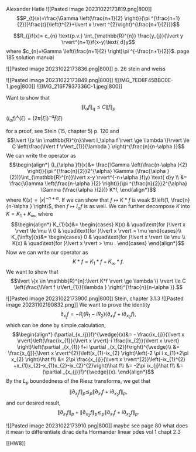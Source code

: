 Alexander Hatle
![[Pasted image 20231022173819.png|800]]
$$P_{t}(x)=\frac{\Gamma \left(\frac{n+1}{2} \right)}{\pi ^{\frac{n+1}{2}}}\frac{t}{\left(t^{2}+\lvert x \rvert ^{2}\right)^{\frac{n+1}{2}}}$$

$$R_{j}f(x)= c_{n} \text{p.v.} \int_{\mathbb{R}^{n}} \frac{y_{j}}{\lvert y \rvert^{n+1}}f(x-y)\text{ d}y$$
where $c_{n}=\Gamma \left(\frac{n+1}{2} \right)\pi ^{-\frac{n+1}{2}}$.
page 185 solution manual

![[Pasted image 20231022173836.png|800]]
p. 26 stein and weiss


![[Pasted image 20231022173849.png|800]]
![[IMG_7ED8F45BBC0E-1.jpeg|800]]
![[IMG_216F7937336C-1.jpeg|800]]

Want to show that
$$\lVert I_{\alpha} f \rVert_{q} \le C \lVert f \rVert_{p}$$
$(I_{\alpha }f)^{\wedge}(\xi)= (2\pi \lvert \xi  \rvert)^{-a} \hat f(\xi )$






for a proof, see Stein (15, chapter 5) p. 120
and
$$\lvert  \{x \in \mathbb{R}^{n}:\lvert I_\alpha f \rvert \ge \lambda  \}\rvert \le C \left(\frac{\lVert f \rVert_{1}}{\lambda } \right)^{\frac{n}{n-\alpha }}$$
We can write the operator as 
$$\begin{align*}
(I_{\alpha }f)(x)&= \frac{\Gamma \left(\frac{n-\alpha }{2} \right)}{\pi ^{\frac{n}{2}}2^{\alpha}  \Gamma (\frac{\alpha }{2})}\int_{\mathbb{R}^{n}}\lvert x-y \rvert^{-n+\alpha }f(y) \text{ d}y \\
&= \frac{\Gamma \left(\frac{n-\alpha }{2} \right)}{\pi ^{\frac{n}{2}}2^{\alpha}  \Gamma (\frac{\alpha }{2})} K*f,
\end{align*}$$
where $K(x)=\lvert x \rvert^{-n+\alpha }$. If we can show that $f\mapsto K*f$ is weak $\left(1, \frac{n}{n-\alpha } \right)$, then $f\mapsto I_{\alpha} f$ is as well. We can further decompose $K$ into $K=K_{1}+K_{\infty}$, where
$$\begin{align*}
K_{1}(x)&= \begin{cases}
K(x) & \quad\text{for }\lvert x \rvert \le \mu \\
0 & \quad\text{for }\lvert x \rvert > \mu 
\end{cases}\\
K_{\infty}(x)&= \begin{cases}
0 & \quad\text{for }\lvert x \rvert \le \mu \\
K(x) & \quad\text{for }\lvert x \rvert > \mu .
\end{cases}
\end{align*}$$
Now we can write our operator as
$$K*f=K_{1}*f+K_{\infty}*f.$$
We want to show that
$$\lvert \{x \in \mathbb{R}^{n}:\lvert K*f \rvert \ge \lambda  \} \rvert \le C \left(\frac{\lVert f \rVert_{1}}{\lambda } \right)^{\frac{n}{n-\alpha }}.$$


![[Pasted image 20231022173900.png|800]]
Stein, chapter 3.1.3
![[Pasted image 20231102190832.png]]
We want to prove the identity 
$$\partial_{x_{j}}f=-R_{j}(R_{1}-iR_{2})(\partial_{x_{1}}f+i\partial_{x_{2}}f),$$
which can be done by simple calculation,
$$\begin{align*}
(\partial_{x_{j}}f)^{\wedge}(x)&=  - \frac{ix_{j}}{\lvert x \rvert}\left(\frac{ix_{1}}{\lvert x \rvert}-i \frac{ix_{2}}{\lvert x \rvert} \right)\left(\partial _{x_{1}} f+i \partial _{x_{2}}f\right)^{\wedge}\\
&= \frac{x_{j}}{\lvert x \rvert^{2}}\left(x_{1}-ix_{2} \right)\left(-2 \pi i x_{1}+2\pi x_{2} \right)\hat f\\
&= 2\pi \frac{x_{j}}{\lvert x \rvert^{2}}\left(-ix_{1}^{2} +x_{1}x_{2}-x_{1}x_{2}-ix_{2}^{2}\right)\hat f\\
&= -2\pi ix_{j}\hat f\\
&= (\partial _{x_{j}}f)^{\wedge}(x).
\end{align*}$$
By the $L_{p}$ boundedness of the Riesz transforms, we get that
$$\left\lVert \partial _{x_{j}}f \right\rVert_{p}≲_{p}\lVert \partial _{x_{1}} f+i \partial _{x_{2}}f \rVert_{p},$$
and our desired result,
$$\left\lVert \partial _{x_{1}}f \right\rVert_{p}+\left\lVert \partial _{x_{2}}f \right\rVert_{p}≲_{p}\lVert \partial _{x_{1}} f+i \partial _{x_{2}}f \rVert_{p}.$$

![[Pasted image 20231022173910.png|800]]
maybe see page 80
what does it mean to differentiate dirac delta
Hormander linear pdes vol 1 chapt 2.3 

[[HW8]]